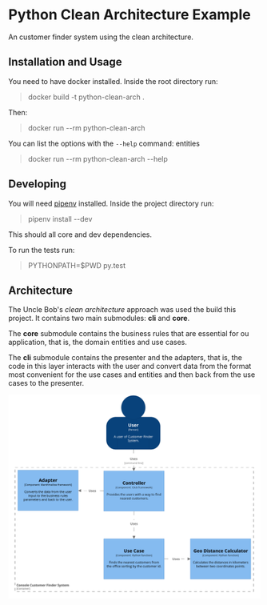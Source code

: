 # Python Clean Architecture Example

An customer finder system using the clean architecture.

## Installation and Usage

You need to have docker installed.
Inside the root directory run:

> docker build -t python-clean-arch .

Then:

> docker run --rm python-clean-arch <path-to-customer-file>

You can list the options with the `--help` command:
entities
> docker run --rm python-clean-arch --help

## Developing

You will need [pipenv](https://docs.pipenv.org/) installed.
Inside the project directory run:

> pipenv install --dev

This should all core and dev dependencies.

To run the tests run:

> PYTHONPATH=$PWD py.test

## Architecture

The Uncle Bob's *clean architecture* approach was used the build this project.
It contains two main submodules: **cli** and **core**.

The **core** submodule contains the business rules that are essential for ou application, that is, the domain entities and use cases.

The **cli** submodule contains the presenter and the adapters, that is, the code in this layer interacts with the user and convert data from the format most convenient for the use cases and entities and then back from the use cases to the presenter.

![c4 component diagram](./docs/diagrams/c4-component-diagram.png)
